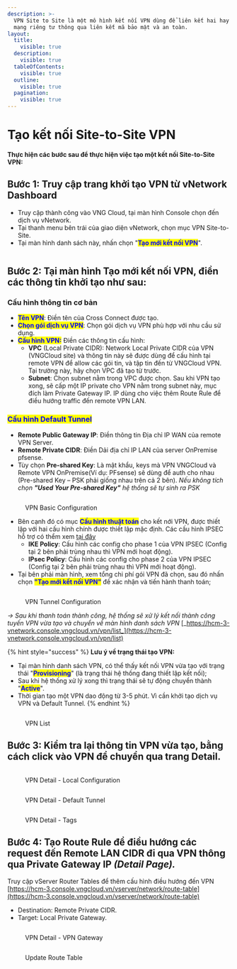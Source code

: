 ```yaml
---
description: >-
  VPN Site to Site là một mô hình kết nối VPN dùng để liên kết hai hay nhiều
  mạng riêng tư thông qua liên kết mã bảo mật và an toàn.
layout:
  title:
    visible: true
  description:
    visible: true
  tableOfContents:
    visible: true
  outline:
    visible: true
  pagination:
    visible: true
---
```


# Tạo kết nối Site-to-Site VPN

**Thực hiện các bước sau để thực hiện việc tạo một kết nối Site-to-Site VPN:**

## **Bước 1:**  Truy cập trang khởi tạo VPN từ vNetwork Dashboard

* Truy cập thành công vào VNG Cloud, tại màn hình Console chọn đến dịch vụ vNetwork.
* Tại thanh menu bên trái của giao diện vNetwork, chọn mục VPN Site-to-Site.
* Tại màn hình danh sách này, nhấn chọn "<mark style="color:blue;">**Tạo mới kết nối VPN**</mark>".

<figure><img src="../../../.gitbook/assets/1 (2).png" alt=""><figcaption></figcaption></figure>

## **Bước 2:** Tại màn hình Tạo mới kết nối VPN, điền các thông tin khởi tạo như sau:

### Cấu hình thông tin cơ bản

* <mark style="color:blue;">**Tên VPN**</mark>: Điền tên của Cross Connect được tạo.
* <mark style="color:blue;">**Chọn gói dịch vụ VPN**</mark>: Chọn gói dịch vụ VPN phù hợp với nhu cầu sử dụng.
* <mark style="color:blue;">**Cấu hình VPN:**</mark> Điền các thông tin cấu hình:
  * **VPC** (Local Private CIDR): Network Local Private CIDR của VPN (VNGCloud site) và thông tin này sẽ được dùng để cấu hình tại remote VPN để allow các gói tin, và tập tin đến từ VNGCloud VPN. Tại trường này, hãy chọn VPC đã tạo từ trước.
  * **Subnet**: Chọn subnet nằm trong VPC được chọn. Sau khi VPN tạo xong, sẽ cấp một IP private cho VPN nằm trong subnet này, mục đích làm Private Gateway IP. IP dùng cho việc thêm Route Rule để điều hướng traffic đến remote VPN LAN.

### <mark style="color:blue;">**Cấu hình Default Tunnel**</mark>

* **Remote Public Gateway IP**: Điền thông tin Địa chỉ IP WAN của remote VPN Server.
* **Remote Private CIDR**:  Điền Dải địa chỉ IP LAN của server OnPremise pfsense.
* Tùy chọn **Pre-shared Key**: Là mật khẩu, keys mà VPN VNGCloud và Remote VPN OnPremise(Ví dụ: PFsense) sẽ dùng để auth cho nhau (Pre-shared Key – PSK phải giống nhau trên cả 2 bên). _Nếu không tích chọn_  _**"Used Your Pre-shared Key"** hệ thống sẽ tự sinh ra PSK_

<figure><img src="../../../.gitbook/assets/image (13).png" alt=""><figcaption><p>VPN Basic Configuration</p></figcaption></figure>

* Bên cạnh đó có mục <mark style="color:blue;">**Cấu hình thuật toán**</mark> cho kết nới VPN, được thiết lập với hai cấu hình chính được thiết lập mặc định. Các cấu hình IPSEC hỗ trợ có thểm xem [tại đây](cac-cau-hinh-ho-tro.md)
  * &#x20;**IKE Policy**: Cấu hình các config cho phase 1 của VPN IPSEC (Config tại 2 bên phải trùng nhau thì VPN mới hoạt động).
  * **IPsec Policy**: Cấu hình các config cho phase 2 của VPN IPSEC (Config tại 2 bên phải trùng nhau thì VPN mới hoạt động).
* Tại bên phải màn hình, xem tổng chi phí gói VPN đã chọn, sau đó nhấn chọn <mark style="color:blue;">**"Tạo mới kết nối VPN"**</mark> đề xác nhận và tiến hành thanh toán;

<figure><img src="../../../.gitbook/assets/image (11).png" alt=""><figcaption><p>VPN Tunnel Configuration</p></figcaption></figure>

_-> Sau khi thanh toán thành công, hệ thống sẽ xử lý kết nối thành công tuyến VPN vừa tạo và chuyển về màn hình danh sách VPN_ [_https://hcm-3-vnetwork.console.vngcloud.vn/vpn/list_](https://hcm-3-vnetwork.console.vngcloud.vn/vpn/list)

{% hint style="success" %}
**Lưu ý về trạng thái tạo VPN:**

* Tại màn hình danh sách VPN, có thể thấy kết nối VPN vừa tạo với trạng thái "<mark style="color:blue;">**Provisioning**</mark>" (là trạng thái hệ thống đang thiết lập kết nối);
* Sau khi hệ thống xử lý xong thì trạng thái sẽ tự động chuyển thành "<mark style="color:blue;">**Active**</mark>".
* Thời gian tạo một VPN dao động từ 3-5 phút. Vì cần khởi tạo dịch vụ VPN và Default Tunnel.
{% endhint %}

<figure><img src="../../../.gitbook/assets/image (4) (5).png" alt=""><figcaption><p>VPN List</p></figcaption></figure>

## **Bước 3:** Kiểm tra lại thông tin VPN vừa tạo, bằng cách click vào VPN để chuyển qua trang Detail.

<figure><img src="../../../.gitbook/assets/image (14).png" alt=""><figcaption><p>VPN Detail - Local Configuration</p></figcaption></figure>

<figure><img src="../../../.gitbook/assets/image (15).png" alt=""><figcaption><p>VPN Detail - Default Tunnel</p></figcaption></figure>

<figure><img src="../../../.gitbook/assets/image (16).png" alt=""><figcaption><p>VPN Detail - Tags</p></figcaption></figure>

## **Bước 4:** Tạo Route Rule để điều hướng các request đến Remote LAN CIDR đi qua VPN thông qua **Private Gateway IP** _(Detail Page)._

Truy cập vServer Router Tables để  thêm cấu hình điều hướng đến VPN [https://hcm-3.console.vngcloud.vn/vserver/network/route-table](https://hcm-3.console.vngcloud.vn/vserver/network/route-table)

* Destination: Remote Private CIDR.
* Target: Local Private Gateway.

<figure><img src="../../../.gitbook/assets/image (17).png" alt=""><figcaption><p>VPN Detail - VPN Gateway</p></figcaption></figure>

<figure><img src="../../../.gitbook/assets/image (3) (5).png" alt=""><figcaption><p>Update Route Table</p></figcaption></figure>

